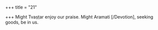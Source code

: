 +++
title = "21"

+++
Might Tvaṣṭar enjoy our praise.
Might Aramati [/Devotion], seeking goods, be in us.